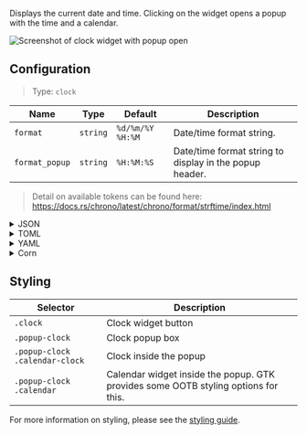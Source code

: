 Displays the current date and time. 
Clicking on the widget opens a popup with the time and a calendar.

![Screenshot of clock widget with popup open](https://user-images.githubusercontent.com/5057870/184540521-2278bdec-9742-46f0-9ac2-58a7b6f6ea1d.png)


## Configuration

> Type: `clock`

| Name           | Type     | Default          | Description                                             |
|----------------|----------|------------------|---------------------------------------------------------|
| `format`       | `string` | `%d/%m/%Y %H:%M` | Date/time format string.                                |
| `format_popup` | `string` | `%H:%M:%S`       | Date/time format string to display in the popup header. |

> Detail on available tokens can be found here: <https://docs.rs/chrono/latest/chrono/format/strftime/index.html>

<details>
<summary>JSON</summary>

```json
{
  "end": [
    {
      "type": "clock",
      "format": "%d/%m/%Y %H:%M"
    }
  ]
}

```

</details>

<details>
<summary>TOML</summary>

```toml
[[end]]
type = "clock"
format = "%d/%m/%Y %H:%M"
```

</details>

<details>
<summary>YAML</summary>

```yaml
end:
  - type: "clock"
    format: "%d/%m/%Y %H:%M"
```

</details>

<details>
<summary>Corn</summary>

```corn
{
  end = [
    {
      type = "clock"
      format = "%d/%m/%Y %H:%M"
    }
  ]
}
```

</details>

## Styling

| Selector                       | Description                                                                        |
|--------------------------------|------------------------------------------------------------------------------------|
| `.clock`                       | Clock widget button                                                                |
| `.popup-clock`                 | Clock popup box                                                                    |
| `.popup-clock .calendar-clock` | Clock inside the popup                                                             |
| `.popup-clock .calendar`       | Calendar widget inside the popup. GTK provides some OOTB styling options for this. |

For more information on styling, please see the [styling guide](styling-guide).